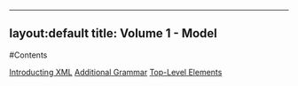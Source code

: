 -------------
layout:default
title: Volume 1 - Model
-------------

#Contents

[Introducting XML](introducing_xml.md)
[Additional Grammar](additional_grammar.md)
[Top-Level Elements](top-level_elements.md)